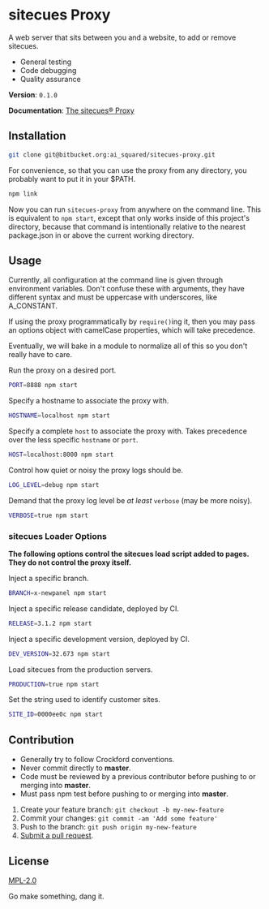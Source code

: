 # sitecues Proxy

A web server that sits between you and a website, to add or remove sitecues.

 - General testing
 - Code debugging
 - Quality assurance

**Version**: `0.1.0`

**Documentation**: [The sitecues&reg; Proxy](https://equinox.atlassian.net/wiki/pages/viewpage.action?pageId=36241450)

## Installation
````sh
git clone git@bitbucket.org:ai_squared/sitecues-proxy.git
````

For convenience, so that you can use the proxy from any directory, you probably want to put it in your $PATH.
````sh
npm link
````

Now you can run `sitecues-proxy` from anywhere on the command line. This is equivalent to `npm start`, except that only works inside of this project's directory, because that command is intentionally relative to the nearest package.json in or above the current working directory.

## Usage
Currently, all configuration at the command line is given through environment variables. Don't confuse these with arguments, they have different syntax and must be uppercase with underscores, like A_CONSTANT.

If using the proxy programmatically by `require()`ing it, then you may pass an options object with camelCase properties, which will take precedence.

Eventually, we will bake in a module to normalize all of this so you don't really have to care.

Run the proxy on a desired port.
````sh
PORT=8888 npm start
````

Specify a hostname to associate the proxy with.
````sh
HOSTNAME=localhost npm start
````

Specify a complete `host` to associate the proxy with. Takes precedence over the less specific `hostname` or `port`.
````sh
HOST=localhost:8000 npm start
````

Control how quiet or noisy the proxy logs should be.
````sh
LOG_LEVEL=debug npm start
````

Demand that the proxy log level be *at least* `verbose` (may be more noisy).
````sh
VERBOSE=true npm start
````

### sitecues Loader Options

**The following options control the sitecues load script added to pages. They do not control the proxy itself.**

Inject a specific branch.
````sh
BRANCH=x-newpanel npm start
````

Inject a specific release candidate, deployed by CI.
````sh
RELEASE=3.1.2 npm start
````

Inject a specific development version, deployed by CI.
````sh
DEV_VERSION=32.673 npm start
````

Load sitecues from the production servers.
````sh
PRODUCTION=true npm start
````

Set the string used to identify customer sites.
````sh
SITE_ID=0000ee0c npm start
````


## Contribution
* Generally try to follow Crockford conventions.
* Never commit directly to **master**.
* Code must be reviewed by a previous contributor before pushing to or merging into **master**.
* Must pass npm test before pushing to or merging into **master**.

1. Create your feature branch: `git checkout -b my-new-feature`
3. Commit your changes: `git commit -am 'Add some feature'`
4. Push to the branch: `git push origin my-new-feature`
5. [Submit a pull request](https://bitbucket.org/ai_squared/sitecues-proxy/pull-request/new "Submit your code to be merged in, pending a review.").

## License
[MPL-2.0](https://www.mozilla.org/MPL/2.0/ "The license for the sitecues Proxy.")

Go make something, dang it.

